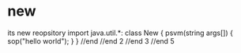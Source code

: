 # new
its new reopsitory
import java.util.*:
class New
{
psvm(string args[])
{
sop("hello world");
}
}
//end 
//end 2
//end 3
//end 5

